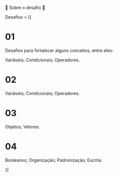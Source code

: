 :rocket: Sobre o desafio :rocket:

Desafios = [{
# 01 
Desafios para fortalecer alguns conceitos, entre eles:

Variáveis;
Condicionais;
Operadores.

# 02

Variáveis;
Condicionais;
Operadores.

# 03

Objetos;
Vetores.

# 04

Booleanos;
Organização;
Padronização;
Escrita.

}]